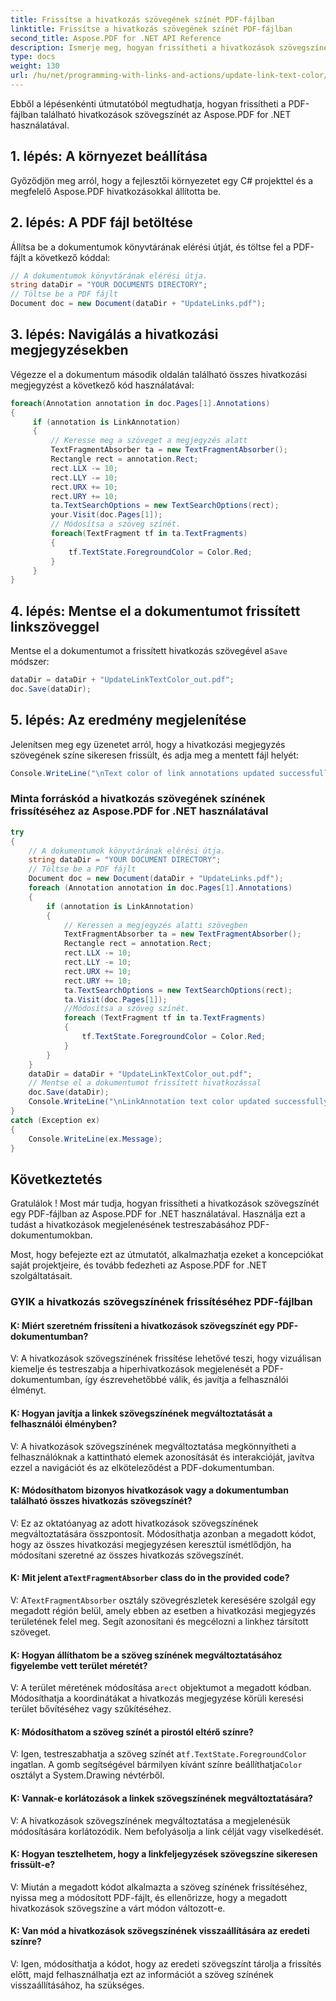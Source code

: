 ```yaml
---
title: Frissítse a hivatkozás szövegének színét PDF-fájlban
linktitle: Frissítse a hivatkozás szövegének színét PDF-fájlban
second_title: Aspose.PDF for .NET API Reference
description: Ismerje meg, hogyan frissítheti a hivatkozások szövegszínét PDF-fájlban az Aspose.PDF for .NET segítségével.
type: docs
weight: 130
url: /hu/net/programming-with-links-and-actions/update-link-text-color/
---
```

Ebből a lépésenkénti útmutatóból megtudhatja, hogyan frissítheti a PDF-fájlban található hivatkozások szövegszínét az Aspose.PDF for .NET használatával.

## 1. lépés: A környezet beállítása

Győződjön meg arról, hogy a fejlesztői környezetet egy C# projekttel és a megfelelő Aspose.PDF hivatkozásokkal állította be.

## 2. lépés: A PDF fájl betöltése

Állítsa be a dokumentumok könyvtárának elérési útját, és töltse fel a PDF-fájlt a következő kóddal:

```csharp
// A dokumentumok könyvtárának elérési útja.
string dataDir = "YOUR DOCUMENTS DIRECTORY";
// Töltse be a PDF fájlt
Document doc = new Document(dataDir + "UpdateLinks.pdf");
```

## 3. lépés: Navigálás a hivatkozási megjegyzésekben

Végezze el a dokumentum második oldalán található összes hivatkozási megjegyzést a következő kód használatával:

```csharp
foreach(Annotation annotation in doc.Pages[1].Annotations)
{
     if (annotation is LinkAnnotation)
     {
         // Keresse meg a szöveget a megjegyzés alatt
         TextFragmentAbsorber ta = new TextFragmentAbsorber();
         Rectangle rect = annotation.Rect;
         rect.LLX -= 10;
         rect.LLY -= 10;
         rect.URX += 10;
         rect.URY += 10;
         ta.TextSearchOptions = new TextSearchOptions(rect);
         your.Visit(doc.Pages[1]);
         // Módosítsa a szöveg színét.
         foreach(TextFragment tf in ta.TextFragments)
         {
             tf.TextState.ForegroundColor = Color.Red;
         }
     }
}
```

## 4. lépés: Mentse el a dokumentumot frissített linkszöveggel

 Mentse el a dokumentumot a frissített hivatkozás szövegével a`Save` módszer:

```csharp
dataDir = dataDir + "UpdateLinkTextColor_out.pdf";
doc.Save(dataDir);
```

## 5. lépés: Az eredmény megjelenítése

Jelenítsen meg egy üzenetet arról, hogy a hivatkozási megjegyzés szövegének színe sikeresen frissült, és adja meg a mentett fájl helyét:

```csharp
Console.WriteLine("\nText color of link annotations updated successfully.\nFile saved to location: " + dataDir);
```

### Minta forráskód a hivatkozás szövegének színének frissítéséhez az Aspose.PDF for .NET használatával 
```csharp
try
{
	// A dokumentumok könyvtárának elérési útja.
	string dataDir = "YOUR DOCUMENT DIRECTORY";
	// Töltse be a PDF fájlt
	Document doc = new Document(dataDir + "UpdateLinks.pdf");
	foreach (Annotation annotation in doc.Pages[1].Annotations)
	{
		if (annotation is LinkAnnotation)
		{
			// Keressen a megjegyzés alatti szövegben
			TextFragmentAbsorber ta = new TextFragmentAbsorber();
			Rectangle rect = annotation.Rect;
			rect.LLX -= 10;
			rect.LLY -= 10;
			rect.URX += 10;
			rect.URY += 10;
			ta.TextSearchOptions = new TextSearchOptions(rect);
			ta.Visit(doc.Pages[1]);
			//Módosítsa a szöveg színét.
			foreach (TextFragment tf in ta.TextFragments)
			{
				tf.TextState.ForegroundColor = Color.Red;
			}
		}
	}
	dataDir = dataDir + "UpdateLinkTextColor_out.pdf";
	// Mentse el a dokumentumot frissített hivatkozással
	doc.Save(dataDir);
	Console.WriteLine("\nLinkAnnotation text color updated successfully.\nFile saved at " + dataDir);
}
catch (Exception ex)
{
	Console.WriteLine(ex.Message);
}
```

## Következtetés

Gratulálok ! Most már tudja, hogyan frissítheti a hivatkozások szövegszínét egy PDF-fájlban az Aspose.PDF for .NET használatával. Használja ezt a tudást a hivatkozások megjelenésének testreszabásához PDF-dokumentumokban.

Most, hogy befejezte ezt az útmutatót, alkalmazhatja ezeket a koncepciókat saját projektjeire, és tovább fedezheti az Aspose.PDF for .NET szolgáltatásait.

### GYIK a hivatkozás szövegszínének frissítéséhez PDF-fájlban 

#### K: Miért szeretném frissíteni a hivatkozások szövegszínét egy PDF-dokumentumban?

V: A hivatkozások szövegszínének frissítése lehetővé teszi, hogy vizuálisan kiemelje és testreszabja a hiperhivatkozások megjelenését a PDF-dokumentumban, így észrevehetőbbé válik, és javítja a felhasználói élményt.

#### K: Hogyan javítja a linkek szövegszínének megváltoztatását a felhasználói élményben?

V: A hivatkozások szövegszínének megváltoztatása megkönnyítheti a felhasználóknak a kattintható elemek azonosítását és interakcióját, javítva ezzel a navigációt és az elköteleződést a PDF-dokumentumban.

#### K: Módosíthatom bizonyos hivatkozások vagy a dokumentumban található összes hivatkozás szövegszínét?

V: Ez az oktatóanyag az adott hivatkozások szövegszínének megváltoztatására összpontosít. Módosíthatja azonban a megadott kódot, hogy az összes hivatkozási megjegyzésen keresztül ismétlődjön, ha módosítani szeretné az összes hivatkozás szövegszínét.

####  K: Mit jelent a`TextFragmentAbsorber` class do in the provided code?

 V: A`TextFragmentAbsorber` osztály szövegrészletek keresésére szolgál egy megadott régión belül, amely ebben az esetben a hivatkozási megjegyzés területének felel meg. Segít azonosítani és megcélozni a linkhez társított szöveget.

#### K: Hogyan állíthatom be a szöveg színének megváltoztatásához figyelembe vett terület méretét?

 V: A terület méretének módosítása a`rect` objektumot a megadott kódban. Módosíthatja a koordinátákat a hivatkozás megjegyzése körüli keresési terület bővítéséhez vagy szűkítéséhez.

#### K: Módosíthatom a szöveg színét a pirostól eltérő színre?

 V: Igen, testreszabhatja a szöveg színét a`tf.TextState.ForegroundColor` ingatlan. A gomb segítségével bármilyen kívánt színre beállíthatja`Color` osztályt a System.Drawing névtérből.

#### K: Vannak-e korlátozások a linkek szövegszínének megváltoztatására?

V: A hivatkozások szövegszínének megváltoztatása a megjelenésük módosítására korlátozódik. Nem befolyásolja a link célját vagy viselkedését.

#### K: Hogyan tesztelhetem, hogy a linkfeljegyzések szövegszíne sikeresen frissült-e?

V: Miután a megadott kódot alkalmazta a szöveg színének frissítéséhez, nyissa meg a módosított PDF-fájlt, és ellenőrizze, hogy a megadott hivatkozások szövegszíne a várt módon változott-e.

#### K: Van mód a hivatkozások szövegszínének visszaállítására az eredeti színre?

V: Igen, módosíthatja a kódot, hogy az eredeti szövegszínt tárolja a frissítés előtt, majd felhasználhatja ezt az információt a szöveg színének visszaállításához, ha szükséges.